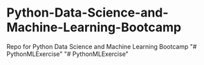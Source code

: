 # Python-Data-Science-and-Machine-Learning-Bootcamp
Repo for Python Data Science and Machine Learning Bootcamp
"# PythonMLExercise" 
"# PythonMLExercise" 
